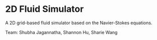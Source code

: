 # 2D Fluid Simulator 


A 2D grid-based fluid simulator based on the Navier-Stokes equations. 

Team: Shubha Jagannatha, Shannon Hu, Sharie Wang
